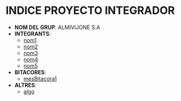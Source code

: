 # INDICE PROYECTO INTEGRADOR

- **NOM DEL GRUP**: ALMIVIJONE S.A
- **INTEGRANTS**:
  - [nom1](integrants/nom-alumne.md)
  - [nom2](integrants/nom-alumne.md)
  - [nom3](integrants/nom-alumne.md)
  - [nom4](integrants/nom-alumne.md)
  - [nom5](integrants/nom-alumne.md)
- **BITACORES**:
  - [mesBitacora1](bitacores/bitacora-mes.md)
- **ALTRES**:
  - [algo](altres/algo.md)
